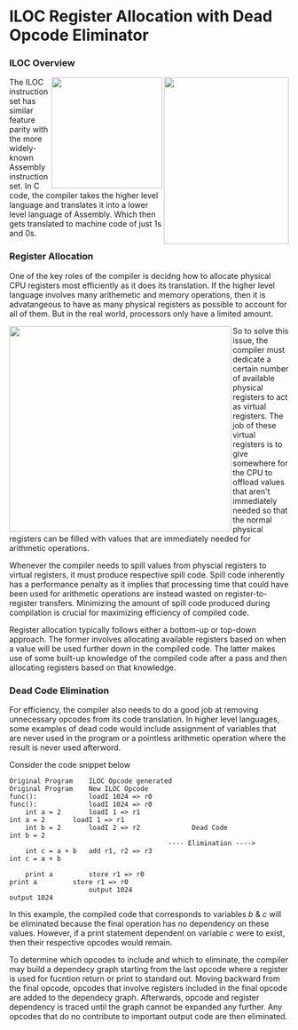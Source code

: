 # ILOC Register Allocation with Dead Opcode Eliminator

### ILOC Overview

<p>
    <img src="https://user-images.githubusercontent.com/50348516/168185749-ecebaeff-91d7-49e1-bee0-6a346d77fa7e.png" align="right" height="300" width="225"/> <img src="https://user-images.githubusercontent.com/50348516/168185683-10860c41-ec1d-4dad-bf65-5ac4db4c4907.png" align="right" height="200" width="200"/>  </p>
    
The ILOC instruction set has similar feature parity with the more widely-known Assembly instruction set.
In C code, the compiler takes the higher level language and translates it into a lower level language of Assembly. Which then gets translated to machine code of just 1s and 0s.

### Register Allocation

One of the key roles of the compiler is decidng how to allocate physical CPU registers most efficiently as it does its translation. If the higher level language involves many arithemetic and memory operations, then it is advatangeous to have as many physical registers as possible to account for all of them. But in the real world, processors only have a limited amount.

<img src="https://user-images.githubusercontent.com/50348516/168216766-ffffbaf8-989e-4edc-82d5-fbc3166da61c.png" align="left" height="370" width="400" /> 

So to solve this issue, the compiler must dedicate a certain number of available physical registers to act as virtual registers. The job of these virtual registers is to give somewhere for the CPU to offload values that aren't immediately needed so that the normal physical registers can be filled with values that are immediately needed for arithmetic operations.

Whenever the compiler needs to spill values from physcial registers to virtual registers, it must produce respective spill code. Spill code inherently has a performance penalty as it implies that processing time that could have been used for arithmetic operations are instead wasted on register-to-register transfers. Minimizing the amount of spill code produced during compilation is crucial for maximizing efficiency of compiled code.

Register allocation typically follows either a bottom-up or top-down approach. The former involves allocating available registers based on when a value will be used further down in the compiled code. The latter makes use of some built-up knowledge of the compiled code after a pass and then allocating registers based on that knowledge.

### Dead Code Elimination

For efficiency, the compiler also needs to do a good job at removing unnecessary opcodes from its code translation. In higher level languages, some examples of dead code would include assignment of variables that are never used in the program or a pointless arithmetic operation where the result is never used afterword.

Consider the code snippet below

```
Original Program    ILOC Opcode generated                       Original Program    New ILOC Opcode
func():             loadI 1024 => r0                            func():             loadI 1024 => r0
    int a = 2       loadI 1 => r1                                   int a = 2       loadI 1 => r1    
    int b = 2       loadI 2 => r2             Dead Code             int b = 2 
                                        ---- Elimination ---->
    int c = a + b   add r1, r2 => r3                                int c = a + b
    
    print a         store r1 => r0                                  print a         store r1 => r0
                    output 1024                                                     output 1024
```

In this example, the compiled code that corresponds to variables *b* & *c* will be eliminated because the final operation has no dependency on these values. However, if a print statement dependent on variable *c* were to exist, then their respective opcodes would remain.

To determine which opcodes to include and which to eliminate, the compiler may build a dependecy graph starting from the last opcode where a register is used for fucntion return or print to standard out. Moving backward from the final opcode, opcodes that involve registers included in the final opcode are added to the dependecy graph. Afterwards, opcode and register dependency is traced until the graph cannot be expanded any further. Any opcodes that do no contribute to important output code are then eliminated.
